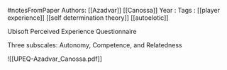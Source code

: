 #notesFromPaper
Authors: [[Azadvar]] [[Canossa]]
Year   :
Tags   : [[player experience]] [[self determination theory]] [[autoelotic]]

Ubisoft Perceived Experience Questionnaire

Three subscales: Autonomy, Competence, and Relatedness

![[UPEQ-Azadvar_Canossa.pdf]]
